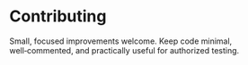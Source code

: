 # Contributing
Small, focused improvements welcome. Keep code minimal, well‑commented, and practically useful for authorized testing.

